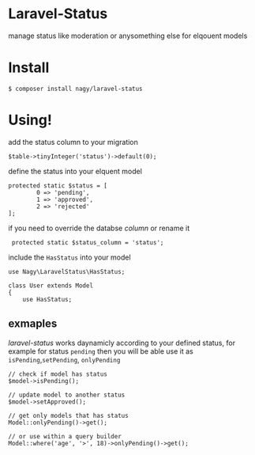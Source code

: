 # Laravel-Status
manage status like moderation or anysomething else for elqouent models

# Install
```
$ composer install nagy/laravel-status
```
# Using!
add the status column to your migration
```
$table->tinyInteger('status')->default(0);
```
define the status into your elquent model
```
protected static $status = [
        0 => 'pending',
        1 => 'approved',
        2 => 'rejected'
];
```

if you need to override the databse *column* or rename it
```
 protected static $status_column = 'status';
```
include the `HasStatus` into your model
```
use Nagy\LaravelStatus\HasStatus;

class User extends Model
{
    use HasStatus;
```

## exmaples
*laravel-status* works daynamicly according to your defined status, for example for status `pending` then you will be able use it as `isPending`,`setPending`, `onlyPending`

```
// check if model has status
$model->isPending();

// update model to another status
$model->setApproved();

// get only models that has status
Model::onlyPending()->get();

// or use within a query builder
Model::where('age', '>', 18)->onlyPending()->get();
```
